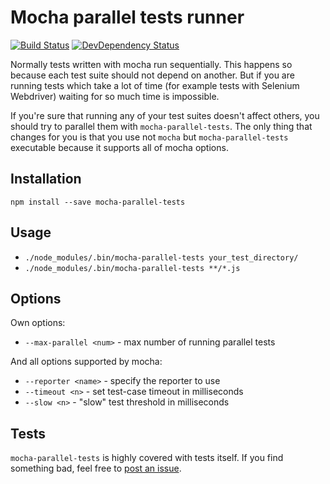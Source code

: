 # Mocha parallel tests runner

[![Build Status](https://img.shields.io/travis/mmotkina/mocha-parallel-tests.svg?style=flat)](https://travis-ci.org/mmotkina/mocha-parallel-tests)
[![DevDependency Status](http://img.shields.io/david/dev/mmotkina/mocha-parallel-tests.svg?style=flat)](https://david-dm.org/mmotkina/mocha-parallel-tests#info=devDependencies)

Normally tests written with mocha run sequentially. This happens so because each test suite should not depend on another. But if you are running tests which take a lot of time (for example tests with Selenium Webdriver) waiting for so much time is impossible.

If you're sure that running any of your test suites doesn't affect others, you should try to parallel them with `mocha-parallel-tests`. The only thing that changes for you is that you use not `mocha` but `mocha-parallel-tests` executable because it supports all of mocha options.

## Installation

`npm install --save mocha-parallel-tests`

## Usage

* `./node_modules/.bin/mocha-parallel-tests your_test_directory/`
* `./node_modules/.bin/mocha-parallel-tests **/*.js`

## Options
Own options:

* `--max-parallel <num>` - max number of running parallel tests

And all options supported by mocha:

* `--reporter <name>` - specify the reporter to use
* `--timeout <n>` - set test-case timeout in milliseconds
* `--slow <n>` - "slow" test threshold in milliseconds

## Tests
`mocha-parallel-tests` is highly covered with tests itself. If you find something bad, feel free to [post an issue](https://github.com/mmotkina/mocha-parallel-tests/issues/new).
